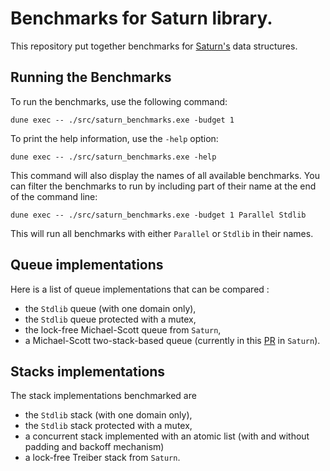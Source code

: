 # Benchmarks for Saturn library.
This repository put together benchmarks for [Saturn's](https://github.com/ocaml-multicore/saturn/) data structures. 


## Running the Benchmarks

To run the benchmarks, use the following command:
```
dune exec -- ./src/saturn_benchmarks.exe -budget 1
```

To print the help information, use the `-help` option:
```
dune exec -- ./src/saturn_benchmarks.exe -help
```

This command will also display the names of all available benchmarks. You can filter the benchmarks to run by including part of their name at the end of the command line:
```
dune exec -- ./src/saturn_benchmarks.exe -budget 1 Parallel Stdlib
```

This will run all benchmarks with either `Parallel` or `Stdlib` in their names.


## Queue implementations 
Here is a list of queue implementations that can be compared  :
- the `Stdlib` queue (with one domain only),
- the `Stdlib` queue protected with a mutex,
- the lock-free Michael-Scott queue from `Saturn`,
- a Michael-Scott two-stack-based queue (currently in this [PR](https://github.com/ocaml-multicore/saturn/pull/112) in `Saturn`).


## Stacks implementations
The stack implementations benchmarked are
- the `Stdlib` stack (with one domain only),
- the `Stdlib` stack protected with a mutex,
- a concurrent stack implemented with an atomic list (with and without padding and backoff mechanism)
- a lock-free Treiber stack from `Saturn`.
